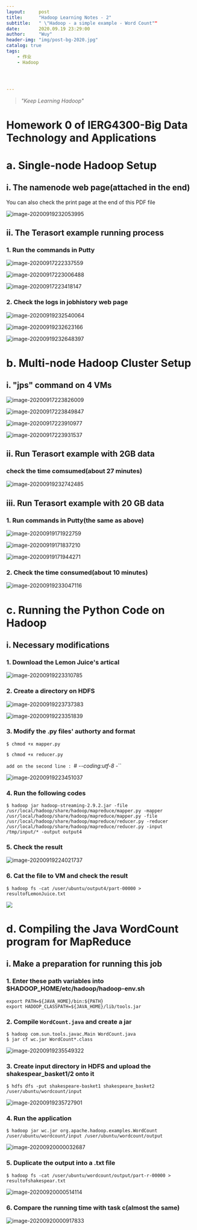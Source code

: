 ```yaml
---
layout:     post
title:      "Hadoop Learning Notes - 2"
subtitle:   " \"Hadoop - a simple example - Word Count""
date:       2020.09.19 23:29:00
author:     "Wuy"
header-img: "img/post-bg-2020.jpg"
catalog: true
tags:
    - 作业
    - Hadoop




---
```


> *"Keep Learning Hadoop"*

# Homework 0 of IERG4300-Big Data Technology and Applications 

# a. Single-node Hadoop Setup

## i. The  namenode web page(attached in the end)

You can also check the print page at the end of this PDF file

![image-20200919232053995](https://raw.githubusercontent.com/Lov3Camille/postimage/master/20200919232054.png)

## ii. The Terasort example running process 

### 1. Run the commands in Putty

![image-20200917222337559](https://raw.githubusercontent.com/Lov3Camille/postimage/master/20200917222337.png)

![image-20200917223006488](https://raw.githubusercontent.com/Lov3Camille/postimage/master/20200917223006.png)

![image-20200917223418147](https://raw.githubusercontent.com/Lov3Camille/postimage/master/20200917223418.png)

### 2. Check the logs in jobhistory web page

![image-20200919232540064](https://raw.githubusercontent.com/Lov3Camille/postimage/master/20200919232540.png)

![image-20200919232623166](https://raw.githubusercontent.com/Lov3Camille/postimage/master/20200919232623.png)

![image-20200919232648397](https://raw.githubusercontent.com/Lov3Camille/postimage/master/20200919232648.png)

# b. Multi-node Hadoop Cluster Setup

## i. "jps" command on 4 VMs

![image-20200917223826009](https://raw.githubusercontent.com/Lov3Camille/postimage/master/20200917223826.png)

![image-20200917223849847](https://raw.githubusercontent.com/Lov3Camille/postimage/master/20200917223849.png)

![image-20200917223910977](https://raw.githubusercontent.com/Lov3Camille/postimage/master/20200917223911.png)

![image-20200917223931537](https://raw.githubusercontent.com/Lov3Camille/postimage/master/20200917223931.png)

## ii. Run Terasort example with 2GB data

### check the time comsumed(about 27 minutes)

![image-20200919232742485](https://raw.githubusercontent.com/Lov3Camille/postimage/master/20200919232742.png)

## iii. Run Terasort example with 20 GB data

### 1. Run commands in Putty(the same as above)

![image-20200919171922759](https://raw.githubusercontent.com/Lov3Camille/postimage/master/20200919171922.png)

![image-20200919171837210](https://raw.githubusercontent.com/Lov3Camille/postimage/master/20200919171844.png)

![image-20200919171944271](https://raw.githubusercontent.com/Lov3Camille/postimage/master/20200919171944.png)

### 2. Check the time consumed(about 10 minutes)

![image-20200919233047116](https://raw.githubusercontent.com/Lov3Camille/postimage/master/20200919233047.png)

# c. Running the Python Code on Hadoop

## i. Necessary modifications

### 1. Download the Lemon Juice's artical

![image-20200919223310785](https://raw.githubusercontent.com/Lov3Camille/postimage/master/20200919223310.png)

### 2. Create a directory on HDFS

![image-20200919223737383](https://raw.githubusercontent.com/Lov3Camille/postimage/master/20200919223737.png)

![image-20200919223351839](https://raw.githubusercontent.com/Lov3Camille/postimage/master/20200919223351.png)

### 3. Modify the .py files' authorty and format

```shell
$ chmod +x mapper.py

$ chmod +x reducer.py
```

`add on the second line : `# -*-coding:utf-8 -*``

![image-20200919223451037](https://raw.githubusercontent.com/Lov3Camille/postimage/master/20200919223451.png)

### 4. Run the following codes

```shell
$ hadoop jar hadoop-streaming-2.9.2.jar -file /usr/local/hadoop/share/hadoop/mapreduce/mapper.py -mapper /usr/local/hadoop/share/hadoop/mapreduce/mapper.py -file /usr/local/hadoop/share/hadoop/mapreduce/reducer.py -reducer /usr/local/hadoop/share/hadoop/mapreduce/reducer.py -input /tmp/input/* -output output4
```

### 5. Check the result

![image-20200919224021737](https://raw.githubusercontent.com/Lov3Camille/postimage/master/20200919224021.png)

### 6. Cat the file to VM and check the result

```shell
$ hadoop fs -cat /user/ubuntu/output4/part-00000 > resultofLemonJuice.txt
```

![](https://raw.githubusercontent.com/Lov3Camille/postimage/master/20200920001324.png)

# d. Compiling the Java WordCount program for MapReduce

## i. Make a preparation for running this job

### 1. Enter these path variables into $HADOOP_HOME/etc/hadoop/hadoop-env.sh

```shell
export PATH=${JAVA_HOME}/bin:${PATH}
export HADOOP_CLASSPATH=${JAVA_HOME}/lib/tools.jar
```

### 2. Compile `WordCount.java` and create a jar

```shell
$ hadoop com.sun.tools.javac.Main WordCount.java
$ jar cf wc.jar WordCount*.class
```

![image-20200919235549322](https://raw.githubusercontent.com/Lov3Camille/postimage/master/20200919235549.png)

### 3. Create input directory in HDFS and upload the shakespear_basket1/2 onto it

```shell
$ hdfs dfs -put shakespeare-basket1 shakespeare_basket2 /user/ubuntu/wordcount/input
```

![image-20200919235727901](https://raw.githubusercontent.com/Lov3Camille/postimage/master/20200919235728.png)

### 4. Run the application

```shell
$ hadoop jar wc.jar org.apache.hadoop.examples.WordCount /user/ubuntu/wordcount/input /user/ubuntu/wordcount/output
```

![image-20200920000032687](https://raw.githubusercontent.com/Lov3Camille/postimage/master/20200920000032.png)

### 5. Duplicate the output into a .txt file

```shell
$ hadoop fs -cat /user/ubuntu/wordcount/output/part-r-00000 > resultofshakespear.txt
```

![image-20200920000514114](https://raw.githubusercontent.com/Lov3Camille/postimage/master/20200920000514.png)

### 6. Compare the running time with task c(almost the same)

![image-20200920000917833](https://raw.githubusercontent.com/Lov3Camille/postimage/master/20200920000917.png)

